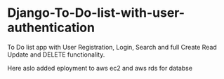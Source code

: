 # Django-To-Do-list-with-user-authentication
To Do list app with User Registration, Login, Search and full Create Read Update and DELETE functionality.

Here aslo added eployment to aws ec2 and aws rds for databse
